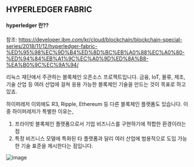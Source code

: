 ## HYPERLEDGER FABRIC


#### hyperledger 란??

참조: https://developer.ibm.com/kr/cloud/blockchain/blockchain-special-series/2018/11/12/hyperledger-fabric-%ED%95%98%EC%9D%B4%ED%8D%BC%EB%A0%88%EC%A0%80-%ED%94%84%EB%A1%9C%EC%A0%9D%ED%8A%B8-%EA%B0%9C%EC%9A%94/

리눅스 재단에서 주관하는 블록체인 오픈소스 프로젝트입니다.
금융, IoT, 물류, 제조, 기술 산업 등 여러 산업에 걸쳐 응용 가능한 블록체인 기술을 만드는 것이 목표로 하고 있죠.

하이퍼레저 이외에도 R3, Ripple, Ethereum 등 다른 블록체인 플랫폼도 있습니다. 
이 중 하이퍼레저가 특별한 이유는, 
  1) 프라이빗 블록체인 플랫폼으로서 기업 비즈니스를 구현하기에 적합한 환경이라는 점 
  2) 특정 비즈니스 모델에 특화된 타 플랫폼과 달리 여러 산업에 범용적으로 도입 가능한 기술 표준을 제시한다는 점입니다.
  
  
  
![image](https://user-images.githubusercontent.com/47058441/64676089-b6a2d200-d4af-11e9-800f-079706c06fdb.png)


  
  
  
  
